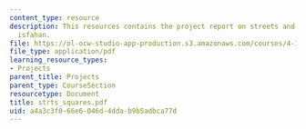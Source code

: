 ```yaml
---
content_type: resource
description: This resources contains the project report on streets and squares in
  isfahan.
file: https://ol-ocw-studio-app-production.s3.amazonaws.com/courses/4-175-case-studies-in-city-form-fall-2005/a4a3c3f066e6046d4ddab9b5adbca77d_strts_squares.pdf
file_type: application/pdf
learning_resource_types:
- Projects
parent_title: Projects
parent_type: CourseSection
resourcetype: Document
title: strts_squares.pdf
uid: a4a3c3f0-66e6-046d-4dda-b9b5adbca77d
---
```

